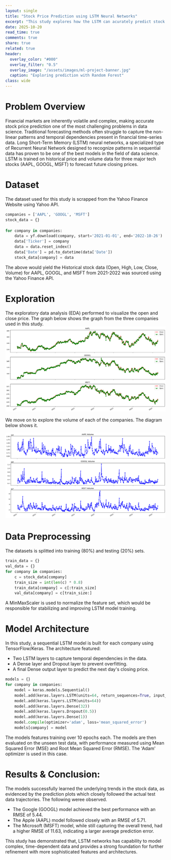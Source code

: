 ```yaml
---
layout: single
title: "Stock Price Prediction using LSTM Neural Networks"
excerpt: "This study explores how the LSTM can acurately predict stock price"
date: 2025-10-20
read_time: true
comments: true
share: true
related: true
header:
  overlay_color: "#000"
  overlay_filter: "0.5"
  overlay_image: "/assets/images/ml-project-banner.jpg"
  caption: "Exploring prediction with Random Forest"
class: wide
---
```


# Problem Overview

Financial markets are inherently volatile and complex, making accurate stock price prediction one of the most challenging problems in data science. Traditional forecasting methods often struggle to capture the non-linear patterns and temporal dependencies present in financial time-series data. 
Long Short-Term Memory (LSTM) neural networks, a specialized type of Recurrent Neural Network designed to recognize patterns in sequential data has proven to be one of the best models in the field of data science. LSTM is trained on historical price and volume data for three major tech stocks (AAPL, GOOGL, MSFT) to forecast future closing prices.

# Dataset
The dataset used for this study is scrapped from the Yahoo Finance Website using Yahoo API.
```python
companies = ['AAPL', 'GOOGL', 'MSFT']
stock_data = {}

for company in companies:
    data = yf.download(company, start='2021-01-01', end='2022-10-26')
    data['Ticker'] = company
    data = data.reset_index()
    data['Date'] = pd.to_datetime(data['Date'])
    stock_data[company] = data
```
The above would yield the Historical stock data (Open, High, Low, Close, Volume) for AAPL, GOOGL, and MSFT from 2021-2022 was sourced using the Yahoo Finance API. 

# Exploration

The exploratory data analysis (EDA) performed to visualize the open and close price. The graph below shows the graph from the three companies used in this study. 
![Closing_and_Openning](/assets/images/closeopen.png)


We move on to explore the volume of each of the companies. The diagram below shows it.

![Volume](/assets/images/volume.png)

# Data Preprocessing
The datasets is splitted into training (80%) and testing (20%) sets. 

```python
train_data = {}
val_data = {}
for company in companies:
    c = stock_data[company]
    train_size = int(len(c) * 0.8)
    train_data[company] = c[:train_size]
    val_data[company] = c[train_size:]
```
A MinMaxScaler is used to normalize the feature set, which would be responsible for stabilizing and improving LSTM model training.

# Model Architecture
In this study, a sequential LSTM model is built for each company using TensorFlow/Keras. The architecture featured:
- Two LSTM layers to capture temporal dependencies in the data.
- A Dense layer and Dropout layer to prevent overfitting.
- A final Dense output layer to predict the next day's closing price.
```python
models = {}
for company in companies:
    model = keras.models.Sequential()
    model.add(keras.layers.LSTM(units=64, return_sequences=True, input_shape=(x_train[company].shape[1], x_train[company].shape[2])))
    model.add(keras.layers.LSTM(units=64))
    model.add(keras.layers.Dense(32))
    model.add(keras.layers.Dropout(0.5))
    model.add(keras.layers.Dense(1))
    model.compile(optimizer='adam', loss='mean_squared_error')
    models[company] = model
```

The models features training over 10 epochs each. The models are then evaluated on the unseen test data, with performance measured using Mean Squared Error (MSE) and Root Mean Squared Error (RMSE). The 'Adam' optimizer is used in this case. 


# Results & Conclusion:
The models successfully learned the underlying trends in the stock data, as evidenced by the prediction plots which closely followed the actual test data trajectories. The following weree observed.

- The Google (GOOGL) model achieved the best performance with an RMSE of 5.44.
- The Apple (AAPL) model followed closely with an RMSE of 5.71.
- The Microsoft (MSFT) model, while still capturing the overall trend, had a higher RMSE of 11.63, indicating a larger average prediction error.

This study has demonstrated that, LSTM networks has capability to model complex, time-dependent data and provides a strong foundation for further refinement with more sophisticated features and architectures. 
